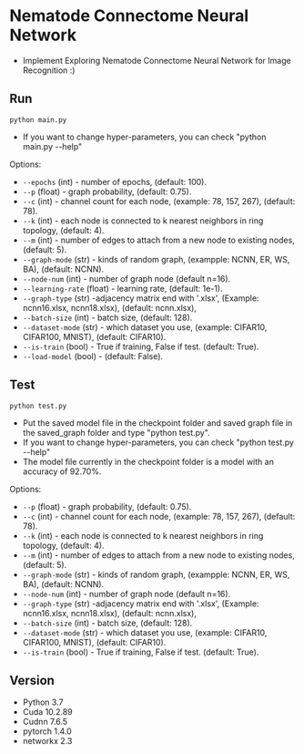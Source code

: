 # Nematode Connectome Neural Network
- Implement Exploring Nematode Connectome Neural Network for Image Recognition :)

## Run
```
python main.py
```
- If you want to change hyper-parameters, you can check "python main.py --help"

Options:
- `--epochs` (int) - number of epochs, (default: 100).
- `--p` (float) - graph probability, (default: 0.75).
- `--c` (int) - channel count for each node, (example: 78, 157, 267), (default: 78).
- `--k` (int) - each node is connected to k nearest neighbors in ring topology, (default: 4).
- `--m` (int) - number of edges to attach from a new node to existing nodes, (default: 5).
- `--graph-mode` (str) - kinds of random graph, (exampple: NCNN, ER, WS, BA), (default: NCNN).
- `--node-num` (int) - number of graph node (default n=16).
- `--learning-rate` (float) - learning rate, (default: 1e-1).
- `--graph-type` (str) -adjacency matrix end with '.xlsx', (Example: ncnn16.xlsx, ncnn18.xlsx), (default: ncnn.xlsx), 
- `--batch-size` (int) - batch size, (default: 128).
- `--dataset-mode` (str) - which dataset you use, (example: CIFAR10, CIFAR100, MNIST), (default: CIFAR10).
- `--is-train` (bool) - True if training, False if test. (default: True).
- `--load-model` (bool) - (default: False).

## Test
```
python test.py
```
- Put the saved model file in the checkpoint folder and saved graph file in the saved_graph folder and type "python test.py".
- If you want to change hyper-parameters, you can check "python test.py --help"
- The model file currently in the checkpoint folder is a model with an accuracy of 92.70%.

Options:

- `--p` (float) - graph probability, (default: 0.75).
- `--c` (int) - channel count for each node, (example: 78, 157, 267), (default: 78).
- `--k` (int) - each node is connected to k nearest neighbors in ring topology, (default: 4).
- `--m` (int) - number of edges to attach from a new node to existing nodes, (default: 5).
- `--graph-mode` (str) - kinds of random graph, (exampple: NCNN, ER, WS, BA), (default: NCNN).
- `--node-num` (int) - number of graph node (default n=16).
- `--graph-type` (str) -adjacency matrix end with '.xlsx', (Example: ncnn16.xlsx, ncnn18.xlsx), (default: ncnn.xlsx), 
- `--batch-size` (int) - batch size, (default: 128).
- `--dataset-mode` (str) - which dataset you use, (example: CIFAR10, CIFAR100, MNIST), (default: CIFAR10).
- `--is-train` (bool) - True if training, False if test. (default: True).

## Version
- Python 3.7
- Cuda 10.2.89
- Cudnn 7.6.5
- pytorch 1.4.0
- networkx 2.3

  
